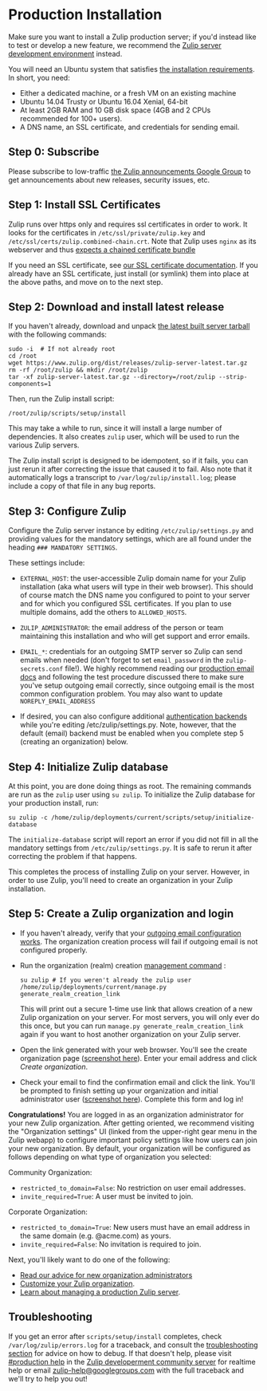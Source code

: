 # Production Installation

Make sure you want to install a Zulip production server; if you'd
instead like to test or develop a new feature, we recommend the
[Zulip server development environment](dev-overview.html#requirements) instead.

You will need an Ubuntu system that satisfies
[the installation requirements](prod-requirements.html).  In short,
you need:
* Either a dedicated machine, or a fresh VM on an existing machine
* Ubuntu 14.04 Trusty or Ubuntu 16.04 Xenial, 64-bit
* At least 2GB RAM and 10 GB disk space (4GB and 2 CPUs recommended for 100+ users).
* A DNS name, an SSL certificate, and credentials for sending email.

## Step 0: Subscribe

Please subscribe to low-traffic [the Zulip announcements Google
Group](https://groups.google.com/forum/#!forum/zulip-announce) to get
announcements about new releases, security issues, etc.

## Step 1: Install SSL Certificates

Zulip runs over https only and requires ssl certificates in order to
work. It looks for the certificates in `/etc/ssl/private/zulip.key`
and `/etc/ssl/certs/zulip.combined-chain.crt`.  Note that Zulip uses
`nginx` as its webserver and thus [expects a chained certificate
bundle](http://nginx.org/en/docs/http/configuring_https_servers.html)

If you need an SSL certificate, see [our SSL certificate
documentation](ssl-certificates.html).  If you already have an SSL
certificate, just install (or symlink) them into place at the above
paths, and move on to the next step.

## Step 2: Download and install latest release

If you haven't already, download and unpack [the latest built server
tarball](https://www.zulip.org/dist/releases/zulip-server-latest.tar.gz)
with the following commands:

```
sudo -i  # If not already root
cd /root
wget https://www.zulip.org/dist/releases/zulip-server-latest.tar.gz
rm -rf /root/zulip && mkdir /root/zulip
tar -xf zulip-server-latest.tar.gz --directory=/root/zulip --strip-components=1
```

Then, run the Zulip install script:
```
/root/zulip/scripts/setup/install
```

This may take a while to run, since it will install a large number of
dependencies. It also creates `zulip` user, which will be used to run
the various Zulip servers.

The Zulip install script is designed to be idempotent, so if it fails,
you can just rerun it after correcting the issue that caused it to
fail.  Also note that it automatically logs a transcript to
`/var/log/zulip/install.log`; please include a copy of that file in
any bug reports.

## Step 3: Configure Zulip

Configure the Zulip server instance by editing `/etc/zulip/settings.py` and
providing values for the mandatory settings, which are all found under the
heading `### MANDATORY SETTINGS`.

These settings include:

- `EXTERNAL_HOST`: the user-accessible Zulip domain name for your
  Zulip installation (aka what users will type in their web
  browser). This should of course match the DNS name you configured to
  point to your server and for which you configured SSL certificates.
  If you plan to use multiple domains, add the others to
  `ALLOWED_HOSTS`.

- `ZULIP_ADMINISTRATOR`: the email address of the person or team
  maintaining this installation and who will get support and error
  emails.

- `EMAIL_*`:
  credentials for an outgoing SMTP server so Zulip can send emails
  when needed (don't forget to set `email_password` in the
  `zulip-secrets.conf` file!).  We highly recommend reading our
  [production email docs](prod-email.html) and following the test
  procedure discussed there to make sure you've setup outgoing email
  correctly, since outgoing email is the most common configuration
  problem. You may also want to update `NOREPLY_EMAIL_ADDRESS`

- If desired, you can also configure additional
  [authentication backends](prod-authentication-methods.html) while
  you're editing /etc/zulip/settings.py.  Note, however, that the
  default (email) backend must be enabled when you complete step 5
  (creating an organization) below.

## Step 4: Initialize Zulip database

At this point, you are done doing things as root. The remaining
commands are run as the `zulip` user using `su zulip`. To initialize
the Zulip database for your production install, run:

```
su zulip -c /home/zulip/deployments/current/scripts/setup/initialize-database
```

The `initialize-database` script will report an error if you did not
fill in all the mandatory settings from `/etc/zulip/settings.py`.  It
is safe to rerun it after correcting the problem if that happens.

This completes the process of installing Zulip on your server.
However, in order to use Zulip, you'll need to create an organization
in your Zulip installation.

## Step 5: Create a Zulip organization and login

* If you haven't already, verify that your
  [outgoing email configuration works](prod-email.html#testing-and-troubleshooting).
  The organization creation process will fail if outgoing email is not
  configured properly.

* Run the organization (realm) creation [management
command](prod-maintain-secure-upgrade.html#management-commands) :

  ```
  su zulip # If you weren't already the zulip user
  /home/zulip/deployments/current/manage.py generate_realm_creation_link
  ```

  This will print out a secure 1-time use link that allows creation of a
  new Zulip organization on your server.  For most servers, you will
  only ever do this once, but you can run `manage.py
  generate_realm_creation_link` again if you want to host another
  organization on your Zulip server.

* Open the link generated with your web browser. You'll see the create
organization page ([screenshot here](_static/zulip-create-realm.png)).
Enter your email address and click *Create organization*.

* Check your email to find the confirmation email and click the
link. You'll be prompted to finish setting up your organization and
initial administrator user ([screenshot
here](_static/zulip-create-user-and-org.png)).  Complete this form and
log in!

**Congratulations!** You are logged in as an organization
administrator for your new Zulip organization.  After getting
oriented, we recommend visiting the "Organization settings" UI (linked
from the upper-right gear menu in the Zulip webapp) to configure
important policy settings like how users can join your new
organization. By default, your organization will be configured as
follows depending on what type of organization you selected:

Community Organization:
* `restricted_to_domain=False`: No restriction on user email addresses.
* `invite_required=True`: A user must be invited to join.

Corporate Organization:
* `restricted_to_domain=True`: New users must have an email address in the same domain (e.g. @acme.com) as yours.
* `invite_required=False`: No invitation is required to join.

Next, you'll likely want to do one of the following:

* [Read our advice for new organization administrators][realm-admin-docs]
* [Customize your Zulip organization](prod-customize.html).
* [Learn about managing a production Zulip server](prod-maintain-secure-upgrade.html).

## Troubleshooting

If you get an error after `scripts/setup/install` completes, check
`/var/log/zulip/errors.log` for a traceback, and consult the
[troubleshooting section](prod-troubleshooting.html) for advice on how
to debug.  If that doesn't help, please visit
[#production help](https://chat.zulip.org/#narrow/stream/production.20help)
in the [Zulip developerment community server](chat-zulip-org.html) for
realtime help or email zulip-help@googlegroups.com with the full
traceback and we'll try to help you out!

[realm-admin-docs]: https://zulipchat.com/help/getting-your-organization-started-with-zulip
